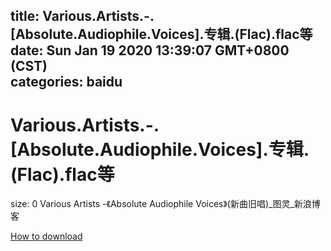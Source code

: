 
title: Various.Artists.-.[Absolute.Audiophile.Voices].专辑.(Flac).flac等
date: Sun Jan 19 2020 13:39:07 GMT+0800 (CST)    
categories: baidu
---

# Various.Artists.-.[Absolute.Audiophile.Voices].专辑.(Flac).flac等
size: 0
 Various Artists -《Absolute Audiophile Voices》(新曲旧唱)_图灵_新浪博客
 

[How to download](https://bpcam.bemobtrk.com/go/2ceec3aa-1ca2-46d6-b9ff-aaa5c184517c?jno=3326)